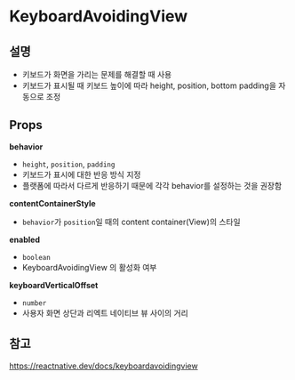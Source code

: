 # KeyboardAvoidingView

## 설명

- 키보드가 화면을 가리는 문제를 해결할 때 사용
- 키보드가 표시될 때 키보드 높이에 따라 height, position, bottom padding을 자동으로 조정

## Props

**behavior**

- `height`, `position`, `padding`
- 키보드가 표시에 대한 반응 방식 지정
- 플랫폼에 따라서 다르게 반응하기 때문에 각각 behavior를 설정하는 것을 권장함

**contentContainerStyle**

- `behavior`가 `position`일 때의 content container(View)의 스타일

**enabled**

- `boolean`
- KeyboardAvoidingView 의 활성화 여부

**keyboardVerticalOffset**

- `number`
- 사용자 화면 상단과 리엑트 네이티브 뷰 사이의 거리

## 참고

https://reactnative.dev/docs/keyboardavoidingview

